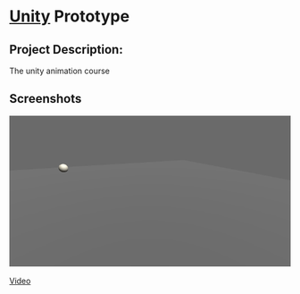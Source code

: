 # [Unity](https://unity.com/) Prototype

## Project Description:
The unity animation course
## Screenshots


<img src='BallPuff.gif'>

[Video](Running.mp4)